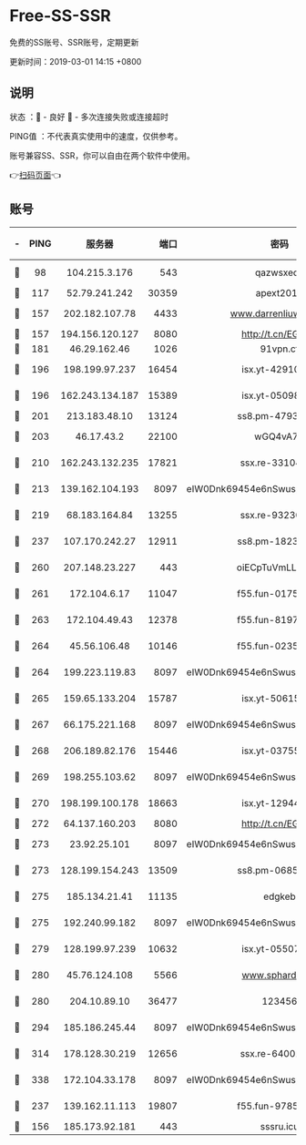 # Free-SS-SSR

免费的SS账号、SSR账号，定期更新

更新时间：2019-03-01 14:15 +0800

## 说明

状态     ：🙂 - 良好 🙁 - 多次连接失败或连接超时

PING值   ：不代表真实使用中的速度，仅供参考。

账号兼容SS、SSR，你可以自由在两个软件中使用。

👉[扫码页面](https://liesauer.github.io/free-ss-ssr.github.io/)👈

## 账号

|-|PING|服务器|端口|密码|加密方式|区域|
|:----:|:----:|:-----:|-----:|:----:|:----:|:----:|
|🙂|98|104.215.3.176|543|qazwsxedc|aes-256-gcm|JP|
|🙂|117|52.79.241.242|30359|apext2019|chacha20|KR|
|🙂|157|202.182.107.78|4433|www.darrenliuwei.com|aes-256-cfb|JP|
|🙂|157|194.156.120.127|8080|http://t.cn/EGJIyrl|rc4-md5|RU|
|🙂|181|46.29.162.46|1026|91vpn.cf|rc4-md5|RU|
|🙂|196|198.199.97.237|16454|isx.yt-42910479|aes-256-cfb|US|
|🙂|196|162.243.134.187|15389|isx.yt-05098936|aes-256-cfb|US|
|🙂|201|213.183.48.10|13124|ss8.pm-47930159|rc4-md5|RU|
|🙂|203|46.17.43.2|22100|wGQ4vA7D|aes-256-gcm|RU|
|🙂|210|162.243.132.235|17821|ssx.re-33104069|aes-256-cfb|US|
|🙂|213|139.162.104.193|8097|eIW0Dnk69454e6nSwuspv9DmS201tQ0D|aes-256-cfb|JP|
|🙂|219|68.183.164.84|13255|ssx.re-93230517|aes-256-cfb|US|
|🙂|237|107.170.242.27|12911|ss8.pm-18239043|aes-256-cfb|US|
|🙂|260|207.148.23.227|443|oiECpTuVmLLxk4Ts|aes-256-cfb|US|
|🙂|261|172.104.6.17|11047|f55.fun-01756679|aes-256-cfb|US|
|🙂|263|172.104.49.43|12378|f55.fun-81974133|aes-256-cfb|SG|
|🙂|264|45.56.106.48|10146|f55.fun-02359224|aes-256-cfb|US|
|🙂|264|199.223.119.83|8097|eIW0Dnk69454e6nSwuspv9DmS201tQ0D|aes-256-cfb|US|
|🙂|265|159.65.133.204|15787|isx.yt-50615050|aes-256-cfb|SG|
|🙂|267|66.175.221.168|8097|eIW0Dnk69454e6nSwuspv9DmS201tQ0D|aes-256-cfb|US|
|🙂|268|206.189.82.176|15446|isx.yt-03755202|aes-256-cfb|SG|
|🙂|269|198.255.103.62|8097|eIW0Dnk69454e6nSwuspv9DmS201tQ0D|aes-256-cfb|US|
|🙂|270|198.199.100.178|18663|isx.yt-12944812|aes-256-cfb|US|
|🙂|272|64.137.160.203|8080|http://t.cn/EGJIyrl|rc4-md5|CA|
|🙂|273|23.92.25.101|8097|eIW0Dnk69454e6nSwuspv9DmS201tQ0D|aes-256-cfb|US|
|🙂|273|128.199.154.243|13509|ss8.pm-06850813|aes-256-cfb|SG|
|🙂|275|185.134.21.41|11135|edgkeb|aes-256-cfb|GB|
|🙂|275|192.240.99.182|8097|eIW0Dnk69454e6nSwuspv9DmS201tQ0D|aes-256-cfb|US|
|🙂|279|128.199.97.239|10632|isx.yt-05507279|aes-256-cfb|SG|
|🙂|280|45.76.124.108|5566|www.sphard.com|aes-256-cfb|AU|
|🙂|280|204.10.89.10|36477|123456|aes-256-cfb|US|
|🙂|294|185.186.245.44|8097|eIW0Dnk69454e6nSwuspv9DmS201tQ0D|aes-256-cfb|NL|
|🙂|314|178.128.30.219|12656|ssx.re-64001982|aes-256-cfb|SG|
|🙂|338|172.104.33.178|8097|eIW0Dnk69454e6nSwuspv9DmS201tQ0D|aes-256-cfb|SG|
|🙂|237|139.162.11.113|19807|f55.fun-97859727|aes-256-cfb|SG|
|🙁|156|185.173.92.181|443|sssru.icu|rc4-md5|RU|
